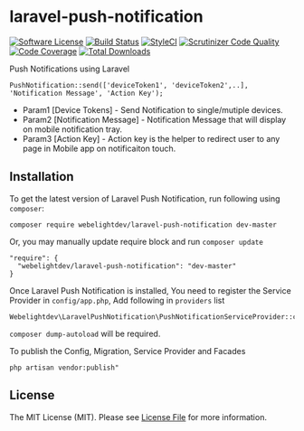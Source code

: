 # laravel-push-notification
[![Software License](https://img.shields.io/badge/license-MIT-brightgreen.svg?style=flat-square)](LICENSE.md)
[![Build Status](https://scrutinizer-ci.com/g/webelightdev/laravel-push-notification/badges/build.png?b=master)](https://scrutinizer-ci.com/g/webelightdev/laravel-push-notification/build-status/master)
[![StyleCI](https://styleci.io/repos/68374707/shield)](https://styleci.io/repos/68374707/shield)
[![Scrutinizer Code Quality](https://scrutinizer-ci.com/g/webelightdev/laravel-push-notification/badges/quality-score.png?b=master)](https://scrutinizer-ci.com/g/webelightdev/laravel-push-notification/?branch=master)
[![Code Coverage](https://scrutinizer-ci.com/g/webelightdev/laravel-push-notification/badges/coverage.png?b=master)](https://scrutinizer-ci.com/g/webelightdev/laravel-push-notification/?branch=master)
[![Total Downloads](https://img.shields.io/packagist/dt/webelightdev/laravel-push-notification.svg?style=flat-square)](https://packagist.org/packages/webelightdev/laravel-push-notification)

Push Notifications using Laravel
```
PushNotification::send(['deviceToken1', 'deviceToken2',..], 'Notification Message', 'Action Key');
```
- Param1 [Device Tokens] - Send Notification to single/mutiple devices.
- Param2 [Notification Message] - Notification Message that will display on mobile notification tray.
- Param3 [Action Key] - Action key is the helper to redirect user to any page in Mobile app on notificaiton touch.

## Installation
To get the latest version of Laravel Push Notification, run following using `composer`:
```
composer require webelightdev/laravel-push-notification dev-master
```
Or, you may manually update require block and run `composer update`
```
"require": {
  "webelightdev/laravel-push-notification": "dev-master"
}
```

Once Laravel Push Notification is installed, You need to register the Service Provider in `config/app.php`, 
Add following in `providers` list
```
Webelightdev\LaravelPushNotification\PushNotificationServiceProvider::class,
```
 
`composer dump-autoload` will be required.

To publish the Config, Migration, Service Provider and Facades
```
php artisan vendor:publish"
```
## License
The MIT License (MIT). Please see [License File](LICENSE.md) for more information.

